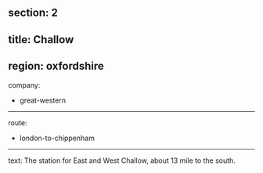 section: 2
----
title: Challow
----
region: oxfordshire
----
company:
- great-western
----
route:
- london-to-chippenham
----
text: The station for East and West Challow, about 13 mile to the south.
